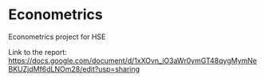 # Econometrics
Econometrics project for HSE

Link to the report: https://docs.google.com/document/d/1xXOvn_iO3aWr0ymGT48qygMymNeBKUZjdMf6dLNOm28/edit?usp=sharing
